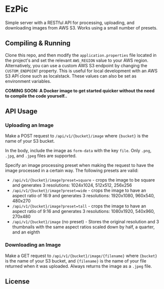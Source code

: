 # EzPic
Simple server with a RESTful API for processing, uploading, and downloading images from AWS S3. Works using a small number of presets.

## Compiling & Running

Clone this repo, and then modify the `application.properties` file located in the project's and set the relevant `AWS_REGION` value to your AWS region. 
Alternatively, you can use a custom AWS S3 endpoint by changing the `CUSTOM_ENDPOINT` property. This is useful for local development with an AWS S3 API clone such as localstack.
These values can also be set as environment variables.

**COMING SOON: A Docker image to get started quicker without the need to compile the code yourself..**

## API Usage

### Uploading an Image

Make a POST request to `/api/v1/{bucket}/image` where `{bucket}` is the name of your S3 bucket. 

In the body, include the image as `form-data` with the key `file`. Only `.png`, `.jpg`, and `.jpeg` files are supported.

Specify an image processing preset when making the request to have the image processed in a certain way. The following presets are valid:

* `/api/v1/{bucket}/image?preset=square` - crops the image to be square and generates 3 resolutions: 1024x1024, 512x512, 256x256
* `/api/v1/{bucket}/image?preset=wide` - crops the image to have an aspect ratio of 16:9 and generates 3 resolutions: 1920x1080, 960x540, 480x270
* `/api/v1/{bucket}/image?preset=tall` - crops the image to have an aspect ratio of 9:16 and generates 3 resolutions: 1080x1920, 540x960, 270x480
* `/api/v1/{bucket}/image` (no preset) - Stores the original resolution and 3 thumbnails with the same aspect ratios scaled down by half, a quarter, and an eighth

### Downloading an Image

Make a GET request to `/api/v1/{bucket}/image/{filename}` where `{bucket}` is the name of your S3 bucket, and `{filename}` is the name of your file returned when it was uploaded.
Always returns the image as a `.jpeg` file.

## License
